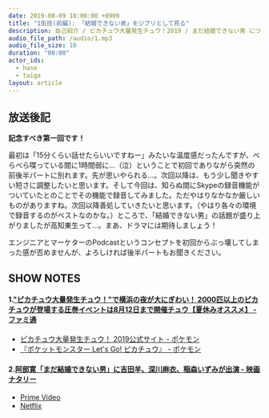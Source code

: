 ```yaml
---
date: 2019-08-09 18:00:00 +0900
title: "1缶目(前編): 「結婚できない男」をジブリとして見る"
description: 自己紹介 / ピカチュウ大量発生チュウ！2019 / まだ結婚できない男 についてトークしました。
audio_file_path: /audio/1.mp3
audio_file_size: 10
duration: "00:00"
actor_ids:
  - hase
  - taiga
layout: article
---
```


## 放送後記

__記念すべき第一回です！__

最初は「15分くらい話せたらいいですねー」みたいな温度感だったんですが、べらべら喋っている間に1時間弱に…（泣）ということで初回でありながら突然の前後半パートに別れます。先が思いやられる…。次回以降は、もう少し聞きやすい短さに調整したいと思います。そして今回は、知らぬ間にSkypeの録音機能がついていたとのことでその機能で録音してみました。ただやはりなかなか厳しいものがありますね。次回以降善処していきたいと思います。（やはり各々の環境で録音するのがベストなのかな。）ところで、「結婚できない男」の話題が盛り上がりましたが高知東生って…。まあ、ドラマには期待しましょう！

エンジニアとマーケターのPodcastというコンセプトを初回からぶっ壊してしまった感が否めませんが、よろしければ後半パートもお聞きください。

## SHOW NOTES

#### 1.["ピカチュウ大量発生チュウ！"で横浜の夜が大にぎわい！ 2000匹以上のピカチュウが登場する圧巻イベントは8月12日まで開催チュウ【夏休みオススメ】 - ファミ通](https://www.famitsu.com/news/201908/08181096.html)
- [ピカチュウ大量発生チュウ！ 2019公式サイト - ポケモン](https://www.pokemon.co.jp/ex/pika_event)  
- [『ポケットモンスター Let's Go! ピカチュウ』 - ポケモン](https://www.pokemon.co.jp/ex/pika_vee)  

#### 2.[阿部寛「まだ結婚できない男」に吉田羊、深川麻衣、稲森いずみが出演 - 映画ナタリー](https://natalie.mu/eiga/news/342808)
- [Prime Video](https://www.amazon.co.jp/gp/video/detail/B01K2Q6XCU)  
- [Netflix](https://www.netflix.com/jp/title/80062012)  
